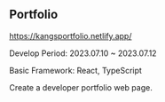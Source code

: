 ## Portfolio

https://kangsportfolio.netlify.app/

Develop Period: 2023.07.10 ~ 2023.07.12

Basic Framework: React, TypeScript

Create a developer portfolio web page.
